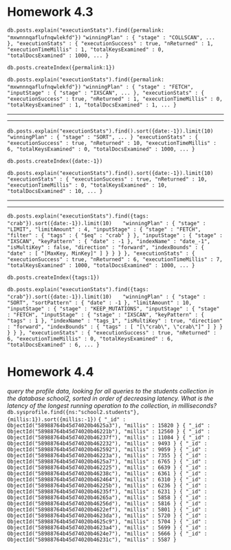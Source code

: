# Homework 4.3


`db.posts.explain("executionStats").find({permalink: "mxwnnnqaflufnqwlekfd"})`
`"winningPlan" : {
			"stage" : "COLLSCAN",
			...
			},
"executionStats" : {
		"executionSuccess" : true,
		"nReturned" : 1,
		"executionTimeMillis" : 1,
		"totalKeysExamined" : 0,
		"totalDocsExamined" : 1000,
		...
		}`

`db.posts.createIndex({permalink:1})`

`db.posts.explain("executionStats").find({permalink: "mxwnnnqaflufnqwlekfd"})`
`"winningPlan" : {
			"stage" : "FETCH",
			"inputStage" : {
				"stage" : "IXSCAN",
			...
			},
"executionStats" : {
		"executionSuccess" : true,
		"nReturned" : 1,
		"executionTimeMillis" : 0,
		"totalKeysExamined" : 1,
		"totalDocsExamined" : 1,
		...
		}`

----------------------------------------------------------------------------------------
----------------------------------------------------------------------------------------

`db.posts.explain("executionStats").find().sort({date:-1}).limit(10)`
`	"winningPlan" : {
			"stage" : "SORT",
			...
			}
	"executionStats" : {
		"executionSuccess" : true,
		"nReturned" : 10,
		"executionTimeMillis" : 6,
		"totalKeysExamined" : 0,
		"totalDocsExamined" : 1000,
		...
		}`

`db.posts.createIndex({date:-1})`

`db.posts.explain("executionStats").find().sort({date:-1}).limit(10)`
`"executionStats" : {
		"executionSuccess" : true,
		"nReturned" : 10,
		"executionTimeMillis" : 0,
		"totalKeysExamined" : 10,
		"totalDocsExamined" : 10,
		...
		}`

----------------------------------------------------------------------------------------
----------------------------------------------------------------------------------------

`db.posts.explain("executionStats").find({tags: "crab"}).sort({date:-1}).limit(10)`
`	"winningPlan" : {
			"stage" : "LIMIT",
			"limitAmount" : 4,
			"inputStage" : {
				"stage" : "FETCH",
				"filter" : {
					"tags" : {
						"$eq" : "crab"
					}
				},
				"inputStage" : {
					"stage" : "IXSCAN",
					"keyPattern" : {
						"date" : -1
					},
					"indexName" : "date_-1",
					"isMultiKey" : false,
					"direction" : "forward",
					"indexBounds" : {
						"date" : [
							"[MaxKey, MinKey]"
						]
					}
				}
			}
		},
	"executionStats" : {
		"executionSuccess" : true,
		"nReturned" : 6,
		"executionTimeMillis" : 7,
		"totalKeysExamined" : 1000,
		"totalDocsExamined" : 1000,
		...
		}`

`db.posts.createIndex({tags:1})`

`db.posts.explain("executionStats").find({tags: "crab"}).sort({date:-1}).limit(10)`
`	"winningPlan" : {
			"stage" : "SORT",
			"sortPattern" : {
				"date" : -1
			},
			"limitAmount" : 10,
			"inputStage" : {
				"stage" : "KEEP_MUTATIONS",
				"inputStage" : {
					"stage" : "FETCH",
					"inputStage" : {
						"stage" : "IXSCAN",
						"keyPattern" : {
							"tags" : 1
						},
						"indexName" : "tags_1",
						"isMultiKey" : true,
						"direction" : "forward",
						"indexBounds" : {
							"tags" : [
								"[\"crab\", \"crab\"]"
							]
						}
					}
				}
			}
		},
	"executionStats" : {
		"executionSuccess" : true,
		"nReturned" : 6,
		"executionTimeMillis" : 0,
		"totalKeysExamined" : 6,
		"totalDocsExamined" : 6,
		...
		}`

# Homework 4.4
_query the profile data, looking for all queries to the students collection in the database school2, sorted in order of decreasing latency. What is the latency of the longest running operation to the collection, in milliseconds?_
`db.sysprofile.find({ns:"school2.students"}, {millis:1}).sort({millis:-1})`
`{ "_id" : ObjectId("58988764b45d74020b4625a3"), "millis" : 15820 }
{ "_id" : ObjectId("58988764b45d74020b46221b"), "millis" : 12560 }
{ "_id" : ObjectId("58988764b45d74020b46237f"), "millis" : 11084 }
{ "_id" : ObjectId("58988764b45d74020b462232"), "millis" : 9493 }
{ "_id" : ObjectId("58988764b45d74020b462592"), "millis" : 9059 }
{ "_id" : ObjectId("58988764b45d74020b46223a"), "millis" : 7355 }
{ "_id" : ObjectId("58988764b45d74020b4625a7"), "millis" : 6765 }
{ "_id" : ObjectId("58988764b45d74020b462225"), "millis" : 6639 }
{ "_id" : ObjectId("58988764b45d74020b46238c"), "millis" : 6361 }
{ "_id" : ObjectId("58988764b45d74020b462464"), "millis" : 6310 }
{ "_id" : ObjectId("58988764b45d74020b46225b"), "millis" : 6236 }
{ "_id" : ObjectId("58988764b45d74020b46235f"), "millis" : 6231 }
{ "_id" : ObjectId("58988764b45d74020b46265a"), "millis" : 5858 }
{ "_id" : ObjectId("58988764b45d74020b46256d"), "millis" : 5816 }
{ "_id" : ObjectId("58988764b45d74020b4622ef"), "millis" : 5801 }
{ "_id" : ObjectId("58988764b45d74020b4623da"), "millis" : 5720 }
{ "_id" : ObjectId("58988764b45d74020b4625c9"), "millis" : 5704 }
{ "_id" : ObjectId("58988764b45d74020b4623a4"), "millis" : 5699 }
{ "_id" : ObjectId("58988764b45d74020b4624e7"), "millis" : 5666 }
{ "_id" : ObjectId("58988764b45d74020b46231c"), "millis" : 5587 }`


